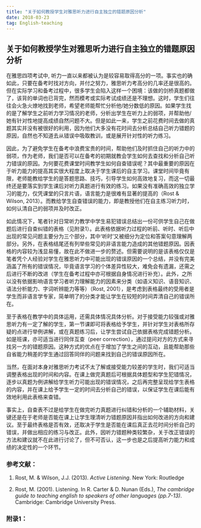 ```yaml
---
title: "关于如何教授学生对雅思听力进行自主独立的错题原因分析"
date: 2018-03-23
tag: English-teaching
---
```


## 关于如何教授学生对雅思听力进行自主独立的错题原因分析


在雅思四项考试中, 听力一直以来都被认为是较容易取得高分的一项。事实也的确如此，只要在备考时找对方向，并付之努力，雅思听力考高分的几率还是很高的。但在实际学习和备考过程中，很多学生会陷入这样一个困境：该做的剑桥真题都做了，该背的单词也已背完，然而模考或实际考试成绩还是不理想。这时，学生们往往会火急火燎地找到老师，希望老师能帮忙分析他/她分数低的原因。如果学生找的是了解学生之前听力学习情况的老师，分析出学生在听力上的弱项，并帮助他/她有针对性地提高成绩自然问题不大。但是如此一来，学生之前花费时间去做的真题其实并没有被很好的利用，因为他们大多没有花时间去分析总结自己听力错题的原因，自然也不知道去从错误中吸取教训，或是展开针对性的听力练习。

因此，为了避免学生在备考中浪费宝贵的时间，帮助他们及时抓住自己的听力中的弱项，作为老师，我们是否可以在备考的初期就教会学生如何去查找和分析自己听力错误的原因。为何要花费课堂时间教学生如何自查错误呢？其中最重要的原因在于听力能力的提高其实很大程度上取决于学生课后的自主学习。课堂时间毕竟有限，老师能教给学生的是答题思路、技巧，引导学生如何高效地复习，而这一切最终还是要落实到学生课后对听力真题进行有效的练习。如果没有准确高效的独立学习的能力，仅凭课堂的只言片语，语言能力是很难有显著的提高的（Rost & Wilson, 2013）。而教给学生自查错误的能力，即是教授他们在自主练习听力时，如何认清自己的弱项并及时改正。

如此情况下，笔者针对日常听力教学中学生易犯错误总结出一份可供学生自己在做题后进行自查纠错的表格（见附录1）。此表格依据听力过程的听前、听时、听后中出现的常见问题主要分为三个部分，其中‘听时’又被细分为定位和答案句意理解两部分。另外，在表格结尾还有列举些常见的非语言能力造成的其他错题原因。因表格的内容较为浅显易懂，故在此不做进一步的赘述。但需要说明的是该表格仅仅是笔者凭个人经验对学生在雅思听力中可能出现的错误原因的一个总结，并没有完美涵盖了所有的错误情况，毕竟语言学习的个体差异性较大，难免会有遗漏，还需之后进行不断的改进（学生在备考过程中亦可根据自身情况进行补充）。此外，之所以没有依据影响语言学习者听力理解能力的因素来分类（如语义知识、语音知识、语法分析能力、字词听辨能力等等）（Rost, 2001），是考虑到表格最终的受用者是学生而非语言学专家，简单明了的分类才能让学生在较短的时间弄清自己的错误所在。

至于表格在教学中的具体运用，还需具体情况具体分析。对于接受能力较强或对雅思听力有一定了解的学生，第一节课即可将表格给予学生，并针对学生对表格所存疑的点进行举例讲解，或在真题练习后，让学生尝试自己依据表格完成错题分析。如是班课，亦可适当进行同伴互查（peer correction），通过提问对方的方式来寻找另一方的错题原因。这种方式的优点在于增加了学生之间的互动，且能帮助那些自省能力稍差的学生通过回答同伴的问题来找到自己的错误原因所在。

当然，在面对本身对雅思听力考试不太了解或接受能力较差的学生时，我们可适当调整表格出现的时间和内容。在课上做完真题后可根据具体题型和学生犯错情况，逐步以真题为例讲解给学生听力可能出现的错误情况，之后再完整呈现给学生表格的内容，并在课上给予学生一定的时间去分析自己的错误，以保证学生在课后能有效地利用此表格来查错。

事实上，自查表不过是给学生在做完听力真题进行纠错和分析的一个辅助材料，关键还是在于老师是否能在课上让学生理清听力错题原因并指出如何改进的方向和建议。至于最终表格是否有效，还取决于学生是否能在课后真正去花时间分析自己的错误，并做出相应的练习与改正。此外，因听力错题种类较繁杂，关于改正错误的方法和建议就不在此进行讨论了，但不可否认，这一步也是之后提高听力能力和成绩的决定性的一个环节。


### 参考文献：

1. Rost, M. & Wilson, J.J. (2013). _Active Listening_. New York: Routledge

2. Rost, M. (2001). Listening. In R. Carter & D. Nunan (Eds.), _The cambridge guide to teaching english to speakers of other languages (pp.7-13)_. Cambridge: Cambridge University Press.


### 附录1：
